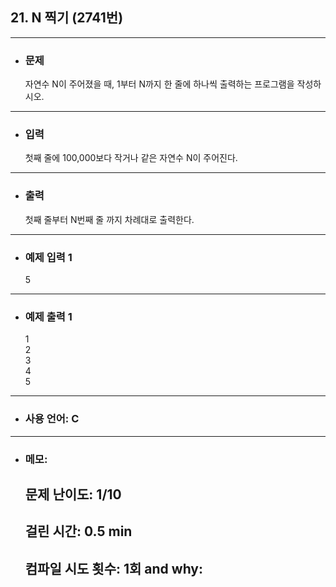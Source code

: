 ## 21. N 찍기 (2741번)

---

- ### 문제

  자연수 N이 주어졌을 때, 1부터 N까지 한 줄에 하나씩 출력하는 프로그램을 작성하시오.
  
---


- ### 입력

  첫째 줄에 100,000보다 작거나 같은 자연수 N이 주어진다.

---

- ### 출력

  첫째 줄부터 N번째 줄 까지 차례대로 출력한다.

---
 
- ### 예제 입력 1 

  5

---

- ### 예제 출력 1 

  1  
  2  
  3  
  4  
  5
  
---

- ### 사용 언어: C

---

- ### 메모:

  ## 문제 난이도: 1/10
  ## 걸린 시간: 0.5 min
  ## 컴파일 시도 횟수: 1회 and why:
  
  
